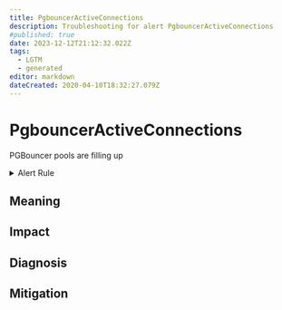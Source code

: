 ```yaml
---
title: PgbouncerActiveConnections
description: Troubleshooting for alert PgbouncerActiveConnections
#published: true
date: 2023-12-12T21:12:32.022Z
tags: 
  - LGTM
  - generated
editor: markdown
dateCreated: 2020-04-10T18:32:27.079Z
---
```


# PgbouncerActiveConnections

PGBouncer pools are filling up

<details>
  <summary>Alert Rule</summary>

{{% rule "pgbouncer/spreaker-pgbouncer-exporter.yml" "PgbouncerActiveConnections" %}}

{{% comment %}}

```yaml
alert: PgbouncerActiveConnections
expr: pgbouncer_pools_server_active_connections > 200
for: 2m
labels:
    severity: warning
annotations:
    summary: PGBouncer active connections (instance {{ $labels.instance }})
    description: |-
        PGBouncer pools are filling up
          VALUE = {{ $value }}
          LABELS = {{ $labels }}
    runbook: https://github.com/srerun/prometheus-alerts/blob/main/content/runbooks/spreaker-pgbouncer-exporter/PgbouncerActiveConnections.md

```

{{% /comment %}}

</details>


## Meaning
[//]: # "Short paragraph that explains what the alert means"


## Impact
[//]: # "What could / will happen if the alert is not addressed"



## Diagnosis
[//]: # "Steps to take to identify the cause of the problem"



## Mitigation
[//]: # "The steps necessary to resolve the alert"
